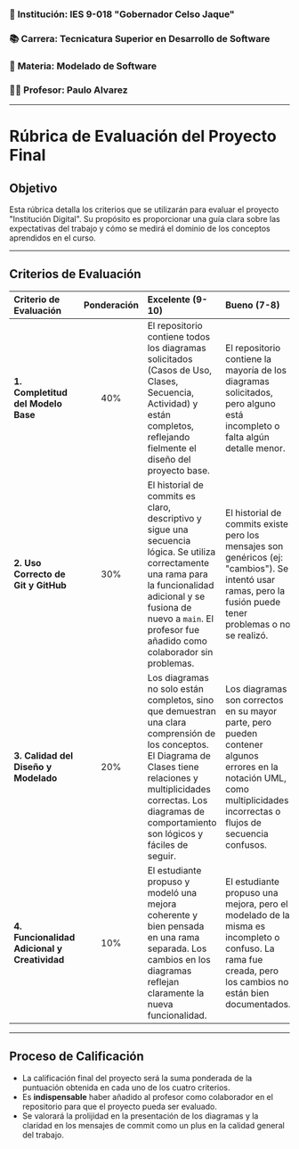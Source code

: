 ### 🏫 **Institución:** IES 9-018 "Gobernador Celso Jaque"
### 📚 **Carrera:** Tecnicatura Superior en Desarrollo de Software
### 📖 **Materia:** Modelado de Software
### 👨‍🏫 **Profesor:** Paulo Alvarez
---
# Rúbrica de Evaluación del Proyecto Final

## Objetivo

Esta rúbrica detalla los criterios que se utilizarán para evaluar el proyecto "Institución Digital". Su propósito es proporcionar una guía clara sobre las expectativas del trabajo y cómo se medirá el dominio de los conceptos aprendidos en el curso.

---

## Criterios de Evaluación

| Criterio de Evaluación | Ponderación | Excelente (9-10) | Bueno (7-8) | Suficiente (5-6) | Insuficiente (1-4) |
| :--- | :---: | :--- | :--- | :--- | :--- |
| **1. Completitud del Modelo Base** | 40% | El repositorio contiene todos los diagramas solicitados (Casos de Uso, Clases, Secuencia, Actividad) y están completos, reflejando fielmente el diseño del proyecto base. | El repositorio contiene la mayoría de los diagramas solicitados, pero alguno está incompleto o falta algún detalle menor. | Faltan uno o más diagramas clave, o los diagramas presentados están significativamente incompletos. | La mayoría de los diagramas base no fueron entregados o están vacíos. |
| **2. Uso Correcto de Git y GitHub** | 30% | El historial de commits es claro, descriptivo y sigue una secuencia lógica. Se utiliza correctamente una rama para la funcionalidad adicional y se fusiona de nuevo a `main`. El profesor fue añadido como colaborador sin problemas. | El historial de commits existe pero los mensajes son genéricos (ej: "cambios"). Se intentó usar ramas, pero la fusión puede tener problemas o no se realizó. | El proyecto fue subido, pero como un único commit. No hay evidencia del uso de ramas o de un proceso de desarrollo incremental. | El proyecto no fue subido a GitHub o el repositorio está vacío. El profesor no fue añadido como colaborador. |
| **3. Calidad del Diseño y Modelado** | 20% | Los diagramas no solo están completos, sino que demuestran una clara comprensión de los conceptos. El Diagrama de Clases tiene relaciones y multiplicidades correctas. Los diagramas de comportamiento son lógicos y fáciles de seguir. | Los diagramas son correctos en su mayor parte, pero pueden contener algunos errores en la notación UML, como multiplicidades incorrectas o flujos de secuencia confusos. | Los diagramas contienen errores conceptuales significativos (ej: relaciones de herencia incorrectas, mal uso de los componentes del diagrama) que demuestran una comprensión parcial de los temas. | Los diagramas son incomprensibles o utilizan la notación UML de forma totalmente incorrecta. |
| **4. Funcionalidad Adicional y Creatividad** | 10% | El estudiante propuso y modeló una mejora coherente y bien pensada en una rama separada. Los cambios en los diagramas reflejan claramente la nueva funcionalidad. | El estudiante propuso una mejora, pero el modelado de la misma es incompleto o confuso. La rama fue creada, pero los cambios no están bien documentados. | El estudiante creó una rama para una nueva funcionalidad, pero no añadió ningún contenido o cambio significativo en ella. | No se hizo ningún intento de añadir una funcionalidad adicional o de trabajar en una rama separada. |

---

## Proceso de Calificación

*   La calificación final del proyecto será la suma ponderada de la puntuación obtenida en cada uno de los cuatro criterios.
*   Es **indispensable** haber añadido al profesor como colaborador en el repositorio para que el proyecto pueda ser evaluado.
*   Se valorará la prolijidad en la presentación de los diagramas y la claridad en los mensajes de commit como un plus en la calidad general del trabajo.
